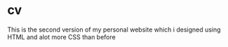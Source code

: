 # cv
This is the second version of my personal website which i designed using HTML and alot more CSS than before
